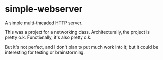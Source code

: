 # simple-webserver
A simple multi-threaded HTTP server. 

This was a project for a networking class. Architecturally, the project is pretty o.k. Functionally, it's also pretty o.k. 

But it's not perfect, and I don't plan to put much work into it; but it could be interesting for testing or brainstorming.
